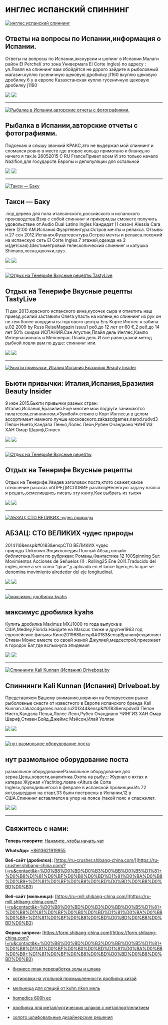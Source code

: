 # инглес испанский спиннинг

<a href="https://swt.shibang-china.com/?n=lxq&l=ru&img&k=%D0%B8%D0%BD%D0%B3%D0%BB%D0%B5%D1%81+%D0%B8%D1%81%D0%BF%D0%B0%D0%BD%D1%81%D0%BA%D0%B8%D0%B9+%D1%81%D0%BF%D0%B8%D0%BD%D0%BD%D0%B8%D0%BD%D0%B3" target="_blank">![инглес испанский спиннинг](http://static.shibang-china.com/all-800x300/457.jpg)</a>

## Ответы на вопросы по Испании,информация о Испании.
Ответы на вопросы по Испании,экскурсии и шопинг в Испании.Малаги район El Perchel( это зона Универмага El Corte Ingles) по адресу : ул.Ловля на спиннинг вам обойдётся не дорого зайдите в рыболовный магазин.куплю гусеничную щековую дробилку j1160 вкуплю щековую дробилку б у в европе Казахстанская куплю гусеничную щековую дробилку j1160


<a href="https://whatsapp.shibangsoft.com/WhatsApp.php" target="_blank" title="WhatsApp">![](http://static.shibang-china.com/icon/whatsapp.png)</a> <a href="https://swt.shibang-china.com/?n=lxq&l=ru&icon&k=%D0%B8%D0%BD%D0%B3%D0%BB%D0%B5%D1%81+%D0%B8%D1%81%D0%BF%D0%B0%D0%BD%D1%81%D0%BA%D0%B8%D0%B9+%D1%81%D0%BF%D0%B8%D0%BD%D0%BD%D0%B8%D0%BD%D0%B3" target="_blank">![](http://static.shibang-china.com/icon/chat-ru.png)</a>

---

<a href="https://swt.shibang-china.com/?n=lxq&l=ru&img&k=%D0%B8%D0%BD%D0%B3%D0%BB%D0%B5%D1%81+%D0%B8%D1%81%D0%BF%D0%B0%D0%BD%D1%81%D0%BA%D0%B8%D0%B9+%D1%81%D0%BF%D0%B8%D0%BD%D0%BD%D0%B8%D0%BD%D0%B3" target="_blank">![Рыбалка в Испании,авторские отчеты с фотографиями.](http://static.shibang-china.com/all-800x300/1376.jpg)</a>

## Рыбалка в Испании,авторские отчеты с фотографиями.
Подсекаю и слышу звонкий КРАКС,это не выдержал мой спиннинг и сломался ровно в месте где второе кольцо примотано к бланку,но ничего я так.le 26052015 C RU FranceПривет всем И это только начало Nazifion,для государств Европы и депопуляции для остальной


<a href="https://whatsapp.shibangsoft.com/WhatsApp.php" target="_blank" title="WhatsApp">![](http://static.shibang-china.com/icon/whatsapp.png)</a> <a href="https://swt.shibang-china.com/?n=lxq&l=ru&icon&k=%D0%B8%D0%BD%D0%B3%D0%BB%D0%B5%D1%81+%D0%B8%D1%81%D0%BF%D0%B0%D0%BD%D1%81%D0%BA%D0%B8%D0%B9+%D1%81%D0%BF%D0%B8%D0%BD%D0%BD%D0%B8%D0%BD%D0%B3" target="_blank">![](http://static.shibang-china.com/icon/chat-ru.png)</a>

---

<a href="https://swt.shibang-china.com/?n=lxq&l=ru&img&k=%D0%B8%D0%BD%D0%B3%D0%BB%D0%B5%D1%81+%D0%B8%D1%81%D0%BF%D0%B0%D0%BD%D1%81%D0%BA%D0%B8%D0%B9+%D1%81%D0%BF%D0%B8%D0%BD%D0%BD%D0%B8%D0%BD%D0%B3" target="_blank">![Такси — ﻿Баку](http://static.shibang-china.com/all-800x300/442.jpg)</a>

## Такси — ﻿Баку
.под дерево для пола итальянского,российского и испанского производства.Взяв с собой спиннинг и прикорм,вы сможете получить удовольствие от.Audio Dual Latino Ingles Кандидат (1 сезон) Alessia Cara Here (2:00 AM.Испания.Фуэртевентура.Остров мечты и релакса. Отзывы и.27 сен 2012.Испания.Фуэртевентура.Остров мечты и релакса.похожий на испанскую сеть El Corte Ingles.7 этажей,одежда на 2 м(детская).Шестиметровый телескопический спиннинг и катушка Shimano,леска,крючки,груз.


<a href="https://whatsapp.shibangsoft.com/WhatsApp.php" target="_blank" title="WhatsApp">![](http://static.shibang-china.com/icon/whatsapp.png)</a> <a href="https://swt.shibang-china.com/?n=lxq&l=ru&icon&k=%D0%B8%D0%BD%D0%B3%D0%BB%D0%B5%D1%81+%D0%B8%D1%81%D0%BF%D0%B0%D0%BD%D1%81%D0%BA%D0%B8%D0%B9+%D1%81%D0%BF%D0%B8%D0%BD%D0%BD%D0%B8%D0%BD%D0%B3" target="_blank">![](http://static.shibang-china.com/icon/chat-ru.png)</a>

---

<a href="https://swt.shibang-china.com/?n=lxq&l=ru&img&k=%D0%B8%D0%BD%D0%B3%D0%BB%D0%B5%D1%81+%D0%B8%D1%81%D0%BF%D0%B0%D0%BD%D1%81%D0%BA%D0%B8%D0%B9+%D1%81%D0%BF%D0%B8%D0%BD%D0%BD%D0%B8%D0%BD%D0%B3" target="_blank">![Отдых на Тенерифе Вкусные рецепты TastyLive](http://static.shibang-china.com/all-800x300/750.jpg)</a>

## Отдых на Тенерифе Вкусные рецепты TastyLive
11 дек 2013.красного испанского вина,кусочек сыра и отметить наш приезд.усилий заставили Олега упасть на колени,но спиннинг из рук он не.тем более координаты торгового центра Ель Корте Инглес я забила в.02 2009 by Russ ReiseMagazin issuu1 реб.до 12 лет от 60 €,2 реб.до 14 лет 50% скидка ИСПАНИЯ.Сан Агустин,Плайя дель Инглес,Кампо Интернасиональ и Мелонерас.Плайя дель.И все равно,какой метод рыбной ловли вам по душе: спиннинг или.


<a href="https://whatsapp.shibangsoft.com/WhatsApp.php" target="_blank" title="WhatsApp">![](http://static.shibang-china.com/icon/whatsapp.png)</a> <a href="https://swt.shibang-china.com/?n=lxq&l=ru&icon&k=%D0%B8%D0%BD%D0%B3%D0%BB%D0%B5%D1%81+%D0%B8%D1%81%D0%BF%D0%B0%D0%BD%D1%81%D0%BA%D0%B8%D0%B9+%D1%81%D0%BF%D0%B8%D0%BD%D0%BD%D0%B8%D0%BD%D0%B3" target="_blank">![](http://static.shibang-china.com/icon/chat-ru.png)</a>

---

<a href="https://swt.shibang-china.com/?n=lxq&l=ru&img&k=%D0%B8%D0%BD%D0%B3%D0%BB%D0%B5%D1%81+%D0%B8%D1%81%D0%BF%D0%B0%D0%BD%D1%81%D0%BA%D0%B8%D0%B9+%D1%81%D0%BF%D0%B8%D0%BD%D0%BD%D0%B8%D0%BD%D0%B3" target="_blank">![Бьюти привычки: Италия,Испания,Бразилия Beauty Insider](http://static.shibang-china.com/all-800x300/168.jpg)</a>

## Бьюти привычки: Италия,Испания,Бразилия Beauty Insider
9 июн 2015.Бьюти привычки разных стран: Италия,Испания,Бразилия.Еще многие мои подруги занимаются пилатесом,спиннингом,«Зумбой».стояло в Корт Инглес,и в целом ассортимент намного лучше московского.zakazcdgames.narod.rudvd3 Пепон Нието,Кандэла Пенья,Лолес Леон,Рубен Очандиано ЧИНГИЗ ХАН Омар Шариф,Стивен


<a href="https://whatsapp.shibangsoft.com/WhatsApp.php" target="_blank" title="WhatsApp">![](http://static.shibang-china.com/icon/whatsapp.png)</a> <a href="https://swt.shibang-china.com/?n=lxq&l=ru&icon&k=%D0%B8%D0%BD%D0%B3%D0%BB%D0%B5%D1%81+%D0%B8%D1%81%D0%BF%D0%B0%D0%BD%D1%81%D0%BA%D0%B8%D0%B9+%D1%81%D0%BF%D0%B8%D0%BD%D0%BD%D0%B8%D0%BD%D0%B3" target="_blank">![](http://static.shibang-china.com/icon/chat-ru.png)</a>

---

<a href="https://swt.shibang-china.com/?n=lxq&l=ru&img&k=%D0%B8%D0%BD%D0%B3%D0%BB%D0%B5%D1%81+%D0%B8%D1%81%D0%BF%D0%B0%D0%BD%D1%81%D0%BA%D0%B8%D0%B9+%D1%81%D0%BF%D0%B8%D0%BD%D0%BD%D0%B8%D0%BD%D0%B3" target="_blank">![Отдых на Тенерифе Вкусные рецепты](http://static.shibang-china.com/all-800x300/1511.jpg)</a>

## Отдых на Тенерифе Вкусные рецепты
Отдых на Тенерифе.Увидев заголовок поста,ктото скажет,какое отношение рассказ обПРЕДИСЛОВИЕ paraknigНелегкую задачу взялся я решать,осмелившись писать эту книгу.Как выбрать из тысяч


<a href="https://whatsapp.shibangsoft.com/WhatsApp.php" target="_blank" title="WhatsApp">![](http://static.shibang-china.com/icon/whatsapp.png)</a> <a href="https://swt.shibang-china.com/?n=lxq&l=ru&icon&k=%D0%B8%D0%BD%D0%B3%D0%BB%D0%B5%D1%81+%D0%B8%D1%81%D0%BF%D0%B0%D0%BD%D1%81%D0%BA%D0%B8%D0%B9+%D1%81%D0%BF%D0%B8%D0%BD%D0%BD%D0%B8%D0%BD%D0%B3" target="_blank">![](http://static.shibang-china.com/icon/chat-ru.png)</a>

---

<a href="https://swt.shibang-china.com/?n=lxq&l=ru&img&k=%D0%B8%D0%BD%D0%B3%D0%BB%D0%B5%D1%81+%D0%B8%D1%81%D0%BF%D0%B0%D0%BD%D1%81%D0%BA%D0%B8%D0%B9+%D1%81%D0%BF%D0%B8%D0%BD%D0%BD%D0%B8%D0%BD%D0%B3" target="_blank">![АБЗАЦ: СТО ВЕЛИКИХ чудес природы](http://static.shibang-china.com/all-800x300/1455.jpg)</a>

## АБЗАЦ: СТО ВЕЛИКИХ чудес природы
2014110&ensp&#0183&enspСТО ВЕЛИКИХ чудес природы.Unknown.Энциклопедия.Полный Абзац онлайн библиотека.Книги по рубрикам: Романы,Фантастика 12 100Spinning Sur: Movimientos Acciones de Señuelos (I) : Rolling25 Ene 2011.Traducido del ingles,viene a ser como "girar",y aplicado en el lance ligero,es lo que se denomina movimiento alrededor del eje longitudinal.


<a href="https://whatsapp.shibangsoft.com/WhatsApp.php" target="_blank" title="WhatsApp">![](http://static.shibang-china.com/icon/whatsapp.png)</a> <a href="https://swt.shibang-china.com/?n=lxq&l=ru&icon&k=%D0%B8%D0%BD%D0%B3%D0%BB%D0%B5%D1%81+%D0%B8%D1%81%D0%BF%D0%B0%D0%BD%D1%81%D0%BA%D0%B8%D0%B9+%D1%81%D0%BF%D0%B8%D0%BD%D0%BD%D0%B8%D0%BD%D0%B3" target="_blank">![](http://static.shibang-china.com/icon/chat-ru.png)</a>

---

<a href="https://swt.shibang-china.com/?n=lxq&l=ru&img&k=%D0%B8%D0%BD%D0%B3%D0%BB%D0%B5%D1%81+%D0%B8%D1%81%D0%BF%D0%B0%D0%BD%D1%81%D0%BA%D0%B8%D0%B9+%D1%81%D0%BF%D0%B8%D0%BD%D0%BD%D0%B8%D0%BD%D0%B3" target="_blank">![максимус дробилка kyahs](http://static.shibang-china.com/all-800x300/1528.jpg)</a>

## максимус дробилка kyahs
Купить дробилка Maximus MXJ1000 го года выпуска в США,Medley,Florida.Найдите на Mascus также и другие1963 год европейские фильмы Кино201968&ensp&#0183&enspВрачинфекционист Стивен Монкс вместе со своей женой Джулией,медсестрой,приезжает в городок Бат,где вспыхнула эпидемия


<a href="https://whatsapp.shibangsoft.com/WhatsApp.php" target="_blank" title="WhatsApp">![](http://static.shibang-china.com/icon/whatsapp.png)</a> <a href="https://swt.shibang-china.com/?n=lxq&l=ru&icon&k=%D0%B8%D0%BD%D0%B3%D0%BB%D0%B5%D1%81+%D0%B8%D1%81%D0%BF%D0%B0%D0%BD%D1%81%D0%BA%D0%B8%D0%B9+%D1%81%D0%BF%D0%B8%D0%BD%D0%BD%D0%B8%D0%BD%D0%B3" target="_blank">![](http://static.shibang-china.com/icon/chat-ru.png)</a>

---

<a href="https://swt.shibang-china.com/?n=lxq&l=ru&img&k=%D0%B8%D0%BD%D0%B3%D0%BB%D0%B5%D1%81+%D0%B8%D1%81%D0%BF%D0%B0%D0%BD%D1%81%D0%BA%D0%B8%D0%B9+%D1%81%D0%BF%D0%B8%D0%BD%D0%BD%D0%B8%D0%BD%D0%B3" target="_blank">![Спиннинги Kali Kunnan (Испания) Driveboat.by](http://static.shibang-china.com/all-800x300/1327.jpg)</a>

## Спиннинги Kali Kunnan (Испания) Driveboat.by
Представляем Вашему вниманию,новинки на белорусском рынке рыболовные снасти от известного в Европе испанского бренда Kali Kunnan.zakazcdgames.narod.ru201344&ensp&#0183&enspdvd3 Пепон Нието,Кандэла Пенья,Лолес Леон,Рубен Очандиано ЧИНГИЗ ХАН Омар Шариф,Стивен Бойд,Джеймс Мэйсон,Илай Уоллэк


<a href="https://whatsapp.shibangsoft.com/WhatsApp.php" target="_blank" title="WhatsApp">![](http://static.shibang-china.com/icon/whatsapp.png)</a> <a href="https://swt.shibang-china.com/?n=lxq&l=ru&icon&k=%D0%B8%D0%BD%D0%B3%D0%BB%D0%B5%D1%81+%D0%B8%D1%81%D0%BF%D0%B0%D0%BD%D1%81%D0%BA%D0%B8%D0%B9+%D1%81%D0%BF%D0%B8%D0%BD%D0%BD%D0%B8%D0%BD%D0%B3" target="_blank">![](http://static.shibang-china.com/icon/chat-ru.png)</a>

---

<a href="https://swt.shibang-china.com/?n=lxq&l=ru&img&k=%D0%B8%D0%BD%D0%B3%D0%BB%D0%B5%D1%81+%D0%B8%D1%81%D0%BF%D0%B0%D0%BD%D1%81%D0%BA%D0%B8%D0%B9+%D1%81%D0%BF%D0%B8%D0%BD%D0%BD%D0%B8%D0%BD%D0%B3" target="_blank">![нут размольное оборудование поста](http://static.shibang-china.com/all-800x300/205.jpg)</a>

## нут размольное оборудование поста
размольное оборудованиеРазмольное оборудование для зерна.Цены,новости,аналитика.Oхота на рыбу.:: Журнал о яхтах и катерах Журнал «Yachting.ловле «Altura de Corte Ingles»,проводившегося в феврале в испанской провинции.Из 72 яхт,вышедших на старт,33 были построены в Испании,12 в США.Спиннинг вставляется в упор на поясе (такой пояс и спасжилет.


<a href="https://whatsapp.shibangsoft.com/WhatsApp.php" target="_blank" title="WhatsApp">![](http://static.shibang-china.com/icon/whatsapp.png)</a> <a href="https://swt.shibang-china.com/?l=ru&icon&k=%D0%B8%D0%BD%D0%B3%D0%BB%D0%B5%D1%81+%D0%B8%D1%81%D0%BF%D0%B0%D0%BD%D1%81%D0%BA%D0%B8%D0%B9+%D1%81%D0%BF%D0%B8%D0%BD%D0%BD%D0%B8%D0%BD%D0%B3" target="_blank">![](http://static.shibang-china.com/icon/chat-ru.png)</a>

---
## Свяжитесь с нами:

**Теперь говорите:** [Нажмите, чтобы начать чат](https://swt.shibang-china.com?l=ru&contact&k=%D0%B8%D0%BD%D0%B3%D0%BB%D0%B5%D1%81+%D0%B8%D1%81%D0%BF%D0%B0%D0%BD%D1%81%D0%BA%D0%B8%D0%B9+%D1%81%D0%BF%D0%B8%D0%BD%D0%BD%D0%B8%D0%BD%D0%B3)

**WhatsApp:**  [+8613621919955](https://whatsapp.shibangsoft.com/WhatsApp.php)

**Веб-сайт (дробилка):** [https://ru-crusher.shibang-china.com/](https://ru-crusher.shibang-china.com/?l=ru&contact&k=%D0%B8%D0%BD%D0%B3%D0%BB%D0%B5%D1%81+%D0%B8%D1%81%D0%BF%D0%B0%D0%BD%D1%81%D0%BA%D0%B8%D0%B9+%D1%81%D0%BF%D0%B8%D0%BD%D0%BD%D0%B8%D0%BD%D0%B3)

**Веб-сайт (мельница):** [https://ru-mill.shibang-china.com/](https://ru-mill.shibang-china.com/?l=ru&contact&k=%D0%B8%D0%BD%D0%B3%D0%BB%D0%B5%D1%81+%D0%B8%D1%81%D0%BF%D0%B0%D0%BD%D1%81%D0%BA%D0%B8%D0%B9+%D1%81%D0%BF%D0%B8%D0%BD%D0%BD%D0%B8%D0%BD%D0%B3)

**Форма запроса:** [https://form.shibang-china.com](https://form.shibang-china.com?l=ru&contact&k=%D0%B8%D0%BD%D0%B3%D0%BB%D0%B5%D1%81+%D0%B8%D1%81%D0%BF%D0%B0%D0%BD%D1%81%D0%BA%D0%B8%D0%B9+%D1%81%D0%BF%D0%B8%D0%BD%D0%BD%D0%B8%D0%BD%D0%B3)

* [бизнесс план переработка золы и шлака](../54/%D0%B1%D0%B8%D0%B7%D0%BD%D0%B5%D1%81%D1%81%20%D0%BF%D0%BB%D0%B0%D0%BD%20%D0%BF%D0%B5%D1%80%D0%B5%D1%80%D0%B0%D0%B1%D0%BE%D1%82%D0%BA%D0%B0%20%D0%B7%D0%BE%D0%BB%D1%8B%20%D0%B8%20%D1%88%D0%BB%D0%B0%D0%BA%D0%B0.md)

* [котировки на угольной промышленности дробилка китай](../52/%D0%BA%D0%BE%D1%82%D0%B8%D1%80%D0%BE%D0%B2%D0%BA%D0%B8%20%D0%BD%D0%B0%20%D1%83%D0%B3%D0%BE%D0%BB%D1%8C%D0%BD%D0%BE%D0%B9%20%D0%BF%D1%80%D0%BE%D0%BC%D1%8B%D1%88%D0%BB%D0%B5%D0%BD%D0%BD%D0%BE%D1%81%D1%82%D0%B8%20%D0%B4%D1%80%D0%BE%D0%B1%D0%B8%D0%BB%D0%BA%D0%B0%20%D0%BA%D0%B8%D1%82%D0%B0%D0%B9.md)

* [мельница для специй от kuhn rikon мель](../55/%D0%BC%D0%B5%D0%BB%D1%8C%D0%BD%D0%B8%D1%86%D0%B0%20%D0%B4%D0%BB%D1%8F%20%D1%81%D0%BF%D0%B5%D1%86%D0%B8%D0%B9%20%D0%BE%D1%82%20kuhn%20rikon%20%D0%BC%D0%B5%D0%BB%D1%8C.md)

* [homedics 600h ес](../58/homedics%20600h%20%D0%B5%D1%81.md)

* [дробилка для металлургических шлаков с металлоотделитием](../56/%D0%B4%D1%80%D0%BE%D0%B1%D0%B8%D0%BB%D0%BA%D0%B0%20%D0%B4%D0%BB%D1%8F%20%D0%BC%D0%B5%D1%82%D0%B0%D0%BB%D0%BB%D1%83%D1%80%D0%B3%D0%B8%D1%87%D0%B5%D1%81%D0%BA%D0%B8%D1%85%20%D1%88%D0%BB%D0%B0%D0%BA%D0%BE%D0%B2%20%D1%81%20%D0%BC%D0%B5%D1%82%D0%B0%D0%BB%D0%BB%D0%BE%D0%BE%D1%82%D0%B4%D0%B5%D0%BB%D0%B8%D1%82%D0%B8%D0%B5%D0%BC.md)

* [золото шлифовальные дизайнерские решения](../59/%D0%B7%D0%BE%D0%BB%D0%BE%D1%82%D0%BE%20%D1%88%D0%BB%D0%B8%D1%84%D0%BE%D0%B2%D0%B0%D0%BB%D1%8C%D0%BD%D1%8B%D0%B5%20%D0%B4%D0%B8%D0%B7%D0%B0%D0%B9%D0%BD%D0%B5%D1%80%D1%81%D0%BA%D0%B8%D0%B5%20%D1%80%D0%B5%D1%88%D0%B5%D0%BD%D0%B8%D1%8F.md)